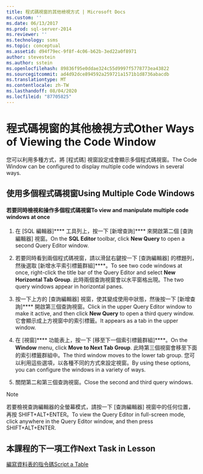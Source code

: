 ```yaml
---
title: 程式碼視窗的其他檢視方式 | Microsoft Docs
ms.custom: ''
ms.date: 06/13/2017
ms.prod: sql-server-2014
ms.reviewer: ''
ms.technology: ssms
ms.topic: conceptual
ms.assetid: d94f79ec-9f8f-4c06-b62b-3ed22a0f8971
author: stevestein
ms.author: sstein
ms.openlocfilehash: 89836f95e0ddae324c55d9997f5778773ea43822
ms.sourcegitcommit: ad4d92dce894592a259721a1571b1d8736abacdb
ms.translationtype: MT
ms.contentlocale: zh-TW
ms.lasthandoff: 08/04/2020
ms.locfileid: "87705825"
---
```

# <a name="other-ways-of-viewing-the-code-window"></a><span data-ttu-id="ed968-102">程式碼視窗的其他檢視方式</span><span class="sxs-lookup"><span data-stu-id="ed968-102">Other Ways of Viewing the Code Window</span></span>
  <span data-ttu-id="ed968-103">您可以利用多種方式，將 [程式碼] 視窗設定成會顯示多個程式碼視窗。</span><span class="sxs-lookup"><span data-stu-id="ed968-103">The Code Window can be configured to display multiple code windows in several ways.</span></span>  
  
## <a name="using-multiple-code-windows"></a><span data-ttu-id="ed968-104">使用多個程式碼視窗</span><span class="sxs-lookup"><span data-stu-id="ed968-104">Using Multiple Code Windows</span></span>  
  
#### <a name="to-view-and-manipulate-multiple-code-windows-at-once"></a><span data-ttu-id="ed968-105">若要同時檢視和操作多個程式碼視窗</span><span class="sxs-lookup"><span data-stu-id="ed968-105">To view and manipulate multiple code windows at once</span></span>  
  
1.  <span data-ttu-id="ed968-106">在 [SQL 編輯器]\*\*\*\* 工具列上，按一下 [新增查詢]\*\*\*\* 來開啟第二個 [查詢編輯器] 視窗。</span><span class="sxs-lookup"><span data-stu-id="ed968-106">On the **SQL Editor** toolbar, click **New Query** to open a second Query Editor window.</span></span>  
  
2.  <span data-ttu-id="ed968-107">若要同時看到兩個程式碼視窗，請以滑鼠右鍵按一下 [查詢編輯器] 的標題列，然後選取 [新增水平索引標籤群組]\*\*\*\*。</span><span class="sxs-lookup"><span data-stu-id="ed968-107">To see two code windows at once, right-click the title bar of the Query Editor and select **New Horizontal Tab Group**.</span></span> <span data-ttu-id="ed968-108">此時兩個查詢視窗會以水平窗格出現。</span><span class="sxs-lookup"><span data-stu-id="ed968-108">The two query windows appear in horizontal panes.</span></span>  
  
3.  <span data-ttu-id="ed968-109">按一下上方的 [查詢編輯器] 視窗，使其變成使用中狀態，然後按一下 [新增查詢]\*\*\*\* 開啟第三個查詢視窗。</span><span class="sxs-lookup"><span data-stu-id="ed968-109">Click in the upper Query Editor window to make it active, and then click **New Query** to open a third query window.</span></span> <span data-ttu-id="ed968-110">它會顯示成上方視窗中的索引標籤。</span><span class="sxs-lookup"><span data-stu-id="ed968-110">It appears as a tab in the upper window.</span></span>  
  
4.  <span data-ttu-id="ed968-111">在 [視窗]\*\*\*\* 功能表上，按一下 [移至下一個索引標籤群組]\*\*\*\*。</span><span class="sxs-lookup"><span data-stu-id="ed968-111">On the **Window** menu, click **Move to Next Tab Group**.</span></span> <span data-ttu-id="ed968-112">此時第三個視窗會移至下面的索引標籤群組中。</span><span class="sxs-lookup"><span data-stu-id="ed968-112">The third window moves to the lower tab group.</span></span> <span data-ttu-id="ed968-113">您可以利用這些選項，以各種不同的方式來設定視窗。</span><span class="sxs-lookup"><span data-stu-id="ed968-113">By using these options, you can configure the windows in a variety of ways.</span></span>  
  
5.  <span data-ttu-id="ed968-114">關閉第二和第三個查詢視窗。</span><span class="sxs-lookup"><span data-stu-id="ed968-114">Close the second and third query windows.</span></span>  
  
> [!NOTE]  
>  <span data-ttu-id="ed968-115">若要檢視查詢編輯器的全螢幕模式，請按一下 [查詢編輯器] 視窗中的任何位置，再按 SHIFT+ALT+ENTER。</span><span class="sxs-lookup"><span data-stu-id="ed968-115">To view the Query Editor in full-screen mode, click anywhere in the Query Editor window, and then press SHIFT+ALT+ENTER.</span></span>  
  
## <a name="next-task-in-lesson"></a><span data-ttu-id="ed968-116">本課程的下一項工作</span><span class="sxs-lookup"><span data-stu-id="ed968-116">Next Task in Lesson</span></span>  
 [<span data-ttu-id="ed968-117">編寫資料表的指令碼</span><span class="sxs-lookup"><span data-stu-id="ed968-117">Script a Table</span></span>](lesson-2-6-script-a-table.md)  
  
  
